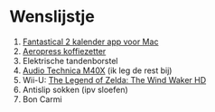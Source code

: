 # Wenslijstje

1. [Fantastical 2 kalender app voor Mac][1]
2. [Aeropress koffiezetter][2]
3. Elektrische tandenborstel
4. [Audio Technica M40X][3] (ik leg de rest bij)
5. Wii-U: [The Legend of Zelda: The Wind Waker HD][4]
6. Antislip sokken (ipv sloefen)
7. Bon Carmi


[1]: https://sites.fastspring.com/flexibits/order/confirm
[2]: http://www.koffiemaniak.be/aeropress-koffiezetters
[3]: http://www.bax-shop.be/nl/audio-technica-ath-m40x-studio-hoofdtelefoon
[4]: http://www.ign.com/games/the-legend-of-zelda-the-wind-waker-hd/wii-u-158647